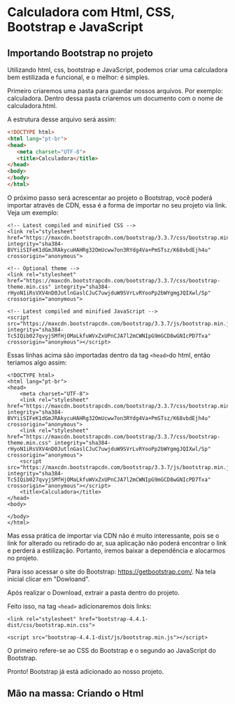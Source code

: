 # Calculadora com Html, CSS, Bootstrap e JavaScript


## Importando Bootstrap no projeto

Utilizando html, css, bootstrap e JavaScript, podemos criar uma calculadora bem estilizada e funcional, e o melhor: é simples. 

Primeiro criaremos uma pasta para guardar nossos arquivos. Por exemplo: calculadora. Dentro dessa pasta criaremos um documento com o nome de calculadora.html. 

A estrutura desse arquivo será assim:

 `````````html
<!DOCTYPE html>
<html lang="pt-br">
<head>
    <meta charset="UTF-8">
    <title>Calculadora</title>
</head>
<body>  
</body>
</html>
 ````````````
O próximo passo será acrescentar ao projeto o Bootstrap, você poderá importar através de CDN, essa é a forma de importar no seu projeto via link. Veja um exemplo:


````````````````````````````````````````
<!-- Latest compiled and minified CSS -->
<link rel="stylesheet" href="https://maxcdn.bootstrapcdn.com/bootstrap/3.3.7/css/bootstrap.min.css" integrity="sha384-BVYiiSIFeK1dGmJRAkycuHAHRg32OmUcww7on3RYdg4Va+PmSTsz/K68vbdEjh4u" crossorigin="anonymous">

````````````````````````````````````````

````````````````````````````````````````
<!-- Optional theme -->
<link rel="stylesheet" href="https://maxcdn.bootstrapcdn.com/bootstrap/3.3.7/css/bootstrap-theme.min.css" integrity="sha384-rHyoN1iRsVXV4nD0JutlnGaslCJuC7uwjduW9SVrLvRYooPp2bWYgmgJQIXwl/Sp" crossorigin="anonymous">
``````````````````````````````````````````

````````````````````````````````````````````````````````````
<!-- Latest compiled and minified JavaScript -->
<script src="https://maxcdn.bootstrapcdn.com/bootstrap/3.3.7/js/bootstrap.min.js" integrity="sha384-Tc5IQib027qvyjSMfHjOMaLkfuWVxZxUPnCJA7l2mCWNIpG9mGCD8wGNIcPD7Txa" crossorigin="anonymous"></script>
````````````````````````````````````````````````````````````

Essas linhas acima são importadas dentro da tag ``<head>``do html, então teriamos algo assim:

``````````````````````````````````````````````````````
<!DOCTYPE html>
<html lang="pt-br">
<head>
    <meta charset="UTF-8">
    <link rel="stylesheet" href="https://maxcdn.bootstrapcdn.com/bootstrap/3.3.7/css/bootstrap.min.css" integrity="sha384-BVYiiSIFeK1dGmJRAkycuHAHRg32OmUcww7on3RYdg4Va+PmSTsz/K68vbdEjh4u" crossorigin="anonymous">
    <link rel="stylesheet" href="https://maxcdn.bootstrapcdn.com/bootstrap/3.3.7/css/bootstrap-theme.min.css" integrity="sha384-rHyoN1iRsVXV4nD0JutlnGaslCJuC7uwjduW9SVrLvRYooPp2bWYgmgJQIXwl/Sp" crossorigin="anonymous">
    <script src="https://maxcdn.bootstrapcdn.com/bootstrap/3.3.7/js/bootstrap.min.js" integrity="sha384-Tc5IQib027qvyjSMfHjOMaLkfuWVxZxUPnCJA7l2mCWNIpG9mGCD8wGNIcPD7Txa" crossorigin="anonymous"></script>
    <title>Calculadora</title>
</head>
<body>
    
</body>
</html>

``````````````````````````````````````````````````````
Mas essa prática de importar via CDN não é muito interessante, pois se o link for alterado ou retirado do ar, sua aplicação não poderá encontrar o link e perderá a estilização. Portanto, iremos baixar a dependência e alocarmos no projeto.

Para isso acessar o site do Bootstrap: https://getbootstrap.com/. Na tela inicial clicar em "Dowloand". 

Após realizar o Download, extrair a pasta dentro do projeto.

Feito isso, na tag ``<head>`` adicionaremos dois links:

```````````````````````````
<link rel="stylesheet" href="bootstrap-4.4.1-dist/css/bootstrap.min.css">

<script src="bootstrap-4.4.1-dist/js/bootstrap.min.js"></script>

``````````````````````````````
O primeiro refere-se ao CSS do Bootstrap e o segundo ao JavaScript do Bootstrap.

Pronto! Bootstrap já está adicionado ao nosso projeto.

## Mão na massa: Criando o Html














